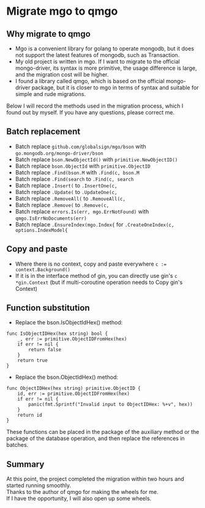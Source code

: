 # Migrate mgo to qmgo

## Why migrate to qmgo

- Mgo is a convenient library for golang to operate mongodb, but it does not support the latest features of mongodb,
  such as Transaction.
- My old project is written in mgo. If I want to migrate to the official mongo-driver, its syntax is more primitive, the
  usage difference is large, and the migration cost will be higher.
- I found a library called qmgo, which is based on the official mongo-driver package, but it is closer to mgo in terms
  of syntax and suitable for simple and rude migrations.

Below I will record the methods used in the migration process, which I found out by myself. If you have any questions,
please correct me.

## Batch replacement

- Batch replace `github.com/globalsign/mgo/bson` with `go.mongodb.org/mongo-driver/bson`
- Batch replace `bson.NewObjectId()` with `primitive.NewObjectID()`
- Batch replace `bson.ObjectId` with `primitive.ObjectID`
- Batch replace `.Find(bson.M` with `.Find(c, bson.M`
- Batch replace `.Find(search` to `.Find(c, search`
- Batch replace `.Insert(` to `.InsertOne(c,`
- Batch replace `.Update(` to `.UpdateOne(c,`
- Batch replace `.RemoveAll(` to `.RemoveAll(c,`
- Batch replace `.Remove(` to `.Remove(c,`
- Batch replace `errors.Is(err, mgo.ErrNotFound)` with `qmgo.IsErrNoDocuments(err)`
- Batch replace `.EnsureIndex(mgo.Index{` for
  `.CreateOneIndex(c, options.IndexModel{`

## Copy and paste

- Where there is no context, copy and paste everywhere `c := context.Background()`
- If it is in the interface method of gin, you can directly use gin's `c *gin.Context` (but if multi-coroutine operation
  needs to Copy gin's Context)

## Function substitution

- Replace the bson.IsObjectIdHex() method:

```
func IsObjectIDHex(hex string) bool {
	_, err := primitive.ObjectIDFromHex(hex)
	if err != nil {
		return false
	}
	return true
}
```

- Replace the bson.ObjectIdHex() method:

```
func ObjectIDHex(hex string) primitive.ObjectID {
	id, err := primitive.ObjectIDFromHex(hex)
	if err != nil {
		panic(fmt.Sprintf("Invalid input to ObjectIDHex: %+v", hex))
	}
	return id
}
```

These functions can be placed in the package of the auxiliary method or the package of the database operation, and then
replace the references in batches.

## Summary

At this point, the project completed the migration within two hours and started running smoothly.  
Thanks to the author of qmgo for making the wheels for me.   
If I have the opportunity, I will also open up some wheels.
